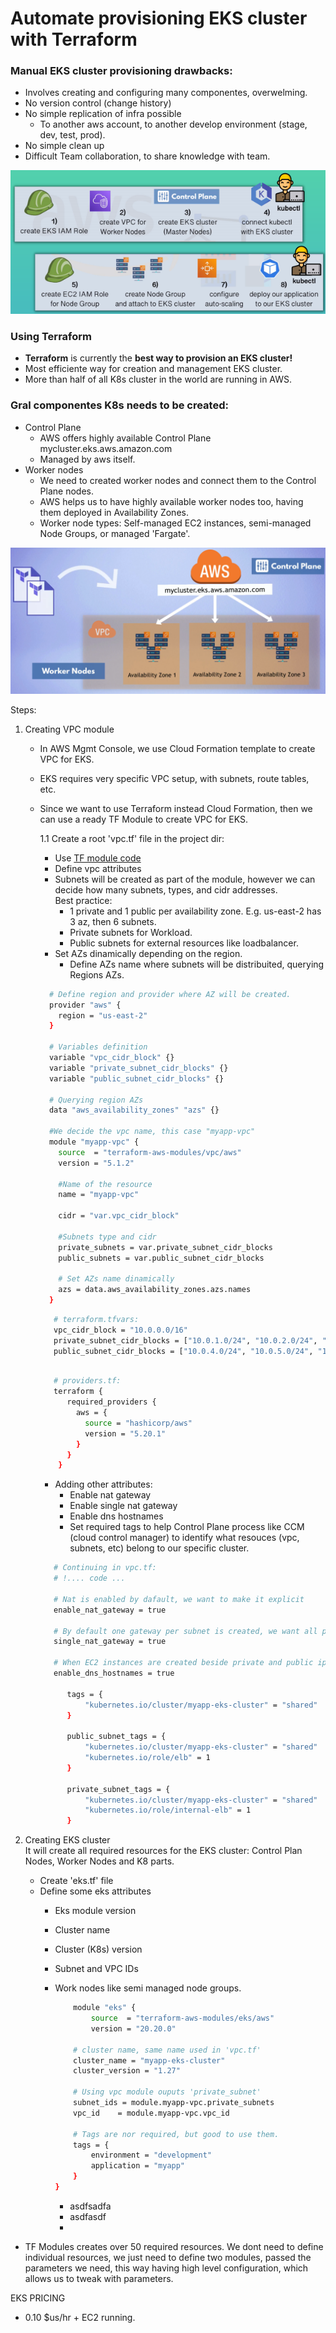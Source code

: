 # Automate provisioning EKS cluster with Terraform

### Manual EKS cluster provisioning drawbacks: 
* Involves creating and configuring many componentes, overwelming. 
* No version control (change history)
* No simple replication of infra possible
  - To another aws account, to another develop environment (stage, dev, test, prod).
* No simple clean up
* Difficult Team collaboration, to share knowledge with team. 

![alt text](/IaC/Terraform/_terra-images/Manual_EKS_setup.png)

### Using Terraform
* **Terraform** is currently the **best way to provision an EKS cluster!**
* Most efficiente way for creation and management EKS cluster.  
* More than half of all K8s cluster in the world are running in AWS.

### Gral componentes K8s needs to be created:
- Control Plane
  * AWS offers highly available Control Plane  
    mycluster.eks.aws.amazon.com
  * Managed by aws itself.
- Worker nodes
  *  We need to created worker nodes and connect them to the Control Plane nodes.
  *  AWS helps us to have highly available worker nodes too, having them deployed in Availability Zones.
  *  Worker node types: Self-managed EC2 instances, semi-managed Node Groups, or managed 'Fargate'.

![alt text](/IaC/Terraform/_terra-images/AWS_EKS_gral_arch.png)

Steps:
1. Creating VPC module
   * In AWS Mgmt Console, we use Cloud Formation template to create VPC for EKS.
   * EKS requires very specific VPC setup, with subnets, route tables, etc.
   * Since we want to use Terraform instead Cloud Formation, then we can use a ready TF Module to create VPC for EKS. 

      1.1 Create a root 'vpc.tf' file in the project dir:  
        - Use [TF module code](https://registry.terraform.io/modules/terraform-aws-modules/vpc/aws/latest?tab=inputs)
        - Define vpc attributes  
        - Subnets will be created as part of the module, however we can decide how many subnets, types, and cidr addresses.  
           Best practice:  
           - 1 private and 1 public per availability zone.
           E.g. us-east-2 has 3 az, then 6 subnets.
           - Private subnets for Workload.
           - Public subnets for external resources like loadbalancer. 
        - Set AZs dinamically depending on the region.
           - Define AZs name where subnets will be distribuited, querying Regions AZs.
        
        ```bash
          # Define region and provider where AZ will be created.
          provider "aws" {
            region = "us-east-2"
          }
          
          # Variables definition
          variable "vpc_cidr_block" {}
          variable "private_subnet_cidr_blocks" {}
          variable "public_subnet_cidr_blocks" {}
          
          # Querying region AZs
          data "aws_availability_zones" "azs" {}

          #We decide the vpc name, this case "myapp-vpc"
          module "myapp-vpc" {
            source  = "terraform-aws-modules/vpc/aws"
            version = "5.1.2"

            #Name of the resource
            name = "myapp-vpc"

            cidr = "var.vpc_cidr_block"

            #Subnets type and cidr
            private_subnets = var.private_subnet_cidr_blocks
            public_subnets = var.public_subnet_cidr_blocks            

            # Set AZs name dinamically
            azs = data.aws_availability_zones.azs.names
          }
        ```
      ```bash
         # terraform.tfvars:
         vpc_cidr_block = "10.0.0.0/16"
         private_subnet_cidr_blocks = ["10.0.1.0/24", "10.0.2.0/24", "10.0.3.0/24"]
         public_subnet_cidr_blocks = ["10.0.4.0/24", "10.0.5.0/24", "10.0.6.0/24"]
          
      ```
      ```bash
         # providers.tf:
         terraform {
            required_providers {
              aws = {
                source = "hashicorp/aws"
                version = "5.20.1"
              }
            }
          }          
      ```      
      - Adding other attributes:
        - Enable nat gateway
        - Enable single nat gateway
        - Enable dns hostnames
        - Set required tags to help Control Plane process like CCM (cloud control manager) to identify what resouces (vpc, subnets, etc) belong to our specific cluster.

      ```bash
         # Continuing in vpc.tf:
         # !.... code ...

         # Nat is enabled by dafault, we want to make it explicit
         enable_nat_gateway = true
         
         # By default one gateway per subnet is created, we want all private subnets route their internet traffic through this 'single shared NAT gateway'
         single_nat_gateway = true

         # When EC2 instances are created beside private and public ip addresses we want hostnames also be assigned.
         enable_dns_hostnames = true

            tags = {
                "kubernetes.io/cluster/myapp-eks-cluster" = "shared"
            }
                
            public_subnet_tags = {
                "kubernetes.io/cluster/myapp-eks-cluster" = "shared"
                "kubernetes.io/role/elb" = 1
            }

            private_subnet_tags = {
                "kubernetes.io/cluster/myapp-eks-cluster" = "shared"
                "kubernetes.io/role/internal-elb" = 1
            }

      ```
        
2. Creating EKS cluster  
   It will create all required resources for the EKS cluster: Control Plan Nodes, Worker Nodes and K8 parts.  
   * Create  'eks.tf' file  
   * Define some eks attributes
     * Eks module version
     * Cluster name
     * Cluster (K8s) version
     * Subnet and VPC IDs
     * Work nodes like semi managed node  groups.
         
         ```bash
             module "eks" {
                 source  = "terraform-aws-modules/eks/aws"
                 version = "20.20.0"
             
             # cluster name, same name used in 'vpc.tf'
             cluster_name = "myapp-eks-cluster"
             cluster_version = "1.27"

             # Using vpc module ouputs 'private_subnet'
             subnet_ids = module.myapp-vpc.private_subnets
             vpc_id    = module.myapp-vpc.vpc_id

             # Tags are nor required, but good to use them.
             tags = {
                 environment = "development"
                 application = "myapp"
             }
         }
         ```

       * asdfsadfa  
       * asdfasdf
       * 






* TF Modules creates over 50 required resources.
 We dont need to define individual resources, we just need to define two modules, passed the parameters we need, this way having high level configuration, which allows us to tweak with parameters. 


EKS PRICING
- 0.10 $us/hr + EC2 running.